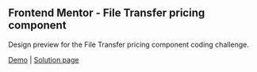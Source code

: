 ## Frontend Mentor - File Transfer pricing component

Design preview for the File Transfer pricing component coding challenge.

[Demo](https://pricing-component-am.netlify.app/) | [Solution page](https://www.frontendmentor.io/solutions/pricing-component-with-toggle-PmIVC4vaM)